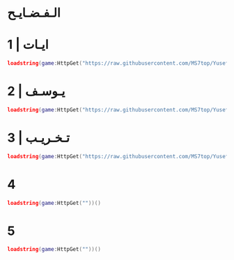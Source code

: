 # الـفـضـايـح

# 1 | ايـات

```lua
loadstring(game:HttpGet("https://raw.githubusercontent.com/MS7top/Yusef/refs/heads/main/i2att.txt"))()
```

# 2 | يـوسـف

```lua
loadstring(game:HttpGet("https://raw.githubusercontent.com/MS7top/Yusef/refs/heads/main/kidYusef.txt"))()
```

# 3 | تـخـريـب

```lua
loadstring(game:HttpGet("https://raw.githubusercontent.com/MS7top/Yusef/refs/heads/main/SabotageScript_Yusef.txt"))()
```

# 4

```lua
loadstring(game:HttpGet(""))()
```

# 5

```lua
loadstring(game:HttpGet(""))()
```
